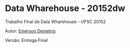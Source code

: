 # Data Wharehouse - 20152dw

Trabalho Final de Data Wharehouse - UFSC 20152

Autor: [Emerson Demetrio](https://github.com/emersondemetrio)

Versão: Entrega Final
